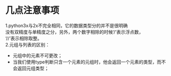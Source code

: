 # 几点注意事项
1.python3x与2x不完全相同，它的数据类型分的并不是很明确  
没有双精度与单精度之分，另外，两个数字相除的时候‘/’表示浮点数，  
‘//’表示相除取整。  
2.元组与列表的区别：
- 元组中的元素不可更改；
- 当我们使用type判断只含一个元素的元组时，他会返回一个元素的类型，而不会返回元组类型；
